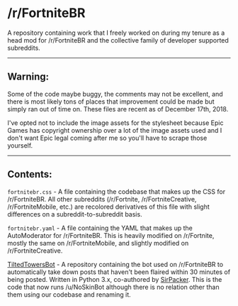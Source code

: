 # /r/FortniteBR
A repository containing work that I freely worked on during my tenure as a head mod for /r/FortniteBR and the collective family of developer supported subreddits.

---

## Warning:
Some of the code maybe buggy, the comments may not be excellent, and there is most likely tons of places that improvement could be made but simply ran out of time on. These files are recent as of December 17th, 2018.

I've opted not to include the image assets for the stylesheet because Epic Games has copyright ownership over a lot of the image assets used and I don't want Epic legal coming after me so you'll have to scrape those yourself.

---

## Contents:
`fortnitebr.css` - A file containing the codebase that makes up the CSS for /r/FortniteBR. All other subreddits (/r/Fortnite, /r/FortniteCreative, /r/FortniteMobile, etc.) are recolored derivatives of this file with slight differences on a subreddit-to-subreddit basis.

`fortnitebr.yaml` - A file containing the YAML that makes up the AutoModerator for /r/FortniteBR. This is heavily modified on /r/Fortnite, mostly the same on /r/FortniteMobile, and slightly modified on /r/FortniteCreative.

[TiltedTowersBot](https://github.com/Snaacky/TiltedTowersBot) - A repository containing the bot used on /r/FortniteBR to automatically take down posts that haven't been flaired within 30 minutes of being posted. Written in Python 3.x, co-authored by [SirPacker](https://github.com/SirPacker). This is the code that now runs /u/NoSkinBot although there is no relation other than them using our codebase and renaming it.
